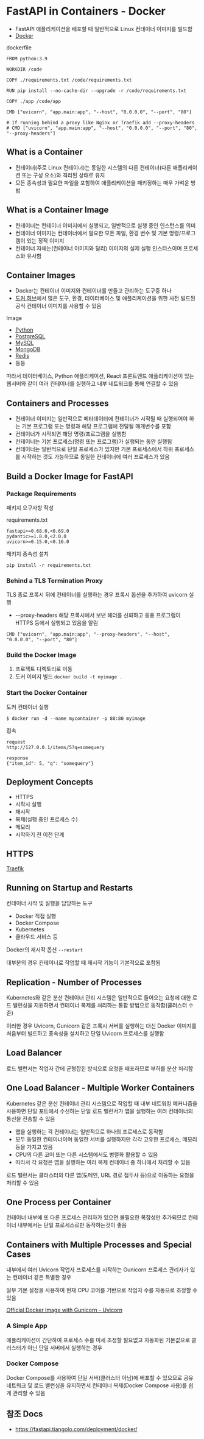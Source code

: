 # FastAPI in Containers - Docker

- FastAPI 애플리케이션을 배포할 때 일반적으로 Linux 컨테이너 이미지를 빌드함
- [Docker](https://www.docker.com/)

dockerfile
```
FROM python:3.9

WORKDIR /code

COPY ./requirements.txt /code/requirements.txt

RUN pip install --no-cache-dir --upgrade -r /code/requirements.txt

COPY ./app /code/app

CMD ["uvicorn", "app.main:app", "--host", "0.0.0.0", "--port", "80"]

# If running behind a proxy like Nginx or Traefik add --proxy-headers
# CMD ["uvicorn", "app.main:app", "--host", "0.0.0.0", "--port", "80", "--proxy-headers"]
```


## What is a Container

- 컨테이너(주로 Linux 컨테이너)는 동일한 시스템의 다른 컨테이너(다른 애플리케이션 또는 구성 요소)와 격리된 상태로 유지
- 모든 종속성과 필요한 파일을 포함하여 애플리케이션을 패키징하는 매우 가벼운 방법


## What is a Container Image

- 컨테이너는 컨테이너 이미지에서 실행되고, 일반적으로 실행 중인 인스턴스를 의미
- 컨테이너 이미지는 컨테이너에서 필요한 모든 파일, 환경 변수 및 기본 명령/프로그램이 있는 정적 이미지
- 컨테이너 자체는(컨테이너 이미지와 달리) 이미지의 실제 실행 인스터스이며 프로세스와 유사함


## Container Images

- Docker는 컨테이너 이미지와 컨테이너를 만들고 관리하는 도구중 하나
- [도커 허브](https://hub.docker.com/)에서 많은 도구, 환경, 데이터베이스 및 애플리케이션을 위한 사전 빌드된 공식 컨테이너 이미지를 사용할 수 있음
  
Image
- [Python](https://hub.docker.com/_/python)
- [PostgreSQL](https://hub.docker.com/_/postgres)
- [MySQL](https://hub.docker.com/_/mysql)
- [MongoDB](https://hub.docker.com/_/mongo)
- [Redis](https://hub.docker.com/_/redis)
- 등등
  
따라서 데이터베이스, Python 애플리케이션, React 프론트엔드 애플리케이션이 있는 웹서버와 같이 여러 컨테이너를 실행하고 내부 네트워크를 통해 연결할 수 있음


## Containers and Processes

- 컨테이너 이미지는 일반적으로 메타데이터에 컨테이너가 시작될 때 실행되어야 하는 기본 프로그램 또는 명령과 해당 프로그램에 전달될 매개변수를 포함
- 컨테이너가 시작되면 해당 명령/프로그램을 실행함
- 컨테이너는 기본 프로세스(명령 또는 프로그램)가 실행되는 동안 실행됨
- 컨테이너는 일반적으로 단일 프로세스가 있지만 기본 프로세스에서 하위 프로세스를 시작하는 것도 가능하므로 동일한 컨테이너에 여러 프로세스가 있음


## Build a Docker Image for FastAPI

### Package Requirements

패키지 요구사항 작성

requirements.txt

```
fastapi>=0.68.0,<0.69.0
pydantic>=1.8.0,<2.0.0
uvicorn>=0.15.0,<0.16.0
```

패키지 종속성 설치

```
pip install -r requirements.txt
```

### Behind a TLS Termination Proxy

TLS 종료 프록시 뒤에 컨테이너를 실행하는 경우 프록시 옵션을 추가하여 uvicorn 실행
- --proxy-headers 해당 프록시에서 보낸 헤더를 신뢰하고 응용 프로그램이 HTTPS 등에서 실행되고 있음을 알림

```
CMD ["uvicorn", "app.main:app", "--proxy-headers", "--host", "0.0.0.0", "--port", "80"]
```

### Build the Docker Image

1. 프로젝트 디렉토리로 이동
2. 도커 이미지 빌드 `docker build -t myimage .`

### Start the Docker Container

도커 컨테이너 실행

```
$ docker run -d --name mycontainer -p 80:80 myimage
```

접속

```
request
http://127.0.0.1/items/5?q=somequery

response
{"item_id": 5, "q": "somequery"}
```


## Deployment Concepts

- HTTPS
- 시작시 실행
- 재시작
- 복제(실행 중인 프로세스 수)
- 메모리
- 시작하기 전 이전 단계


## HTTPS

[Traefik](https://traefik.io/)


## Running on Startup and Restarts

컨테이너 시작 및 실행을 담당하는 도구

- Docker 직접 실행
- Docker Compose
- Kubernetes
- 클라우드 서비스 등

Docker의 재시작 옵션 `--restart`

대부분의 경우 컨테이너로 작업할 때 재시작 기능이 기본적으로 포함됨


## Replication - Number of Processes

Kubernetes와 같은 분산 컨테이너 관리 시스템은 일반적으로 들어오는 요청에 대한 로드 밸런싱을 지원하면서 컨테이너 복제를 처리하는 통합 방법으로 동작함(클러스터 수준)

이러한 경우 Uvicorn, Gunicorn 같은 프록시 서버를 실행하는 대신 Docker 이미지를 처음부터 빌드하고 종속성을 설치하고 단일 Uvicorn 프로세스를 실행함


## Load Balancer

로드 밸런서는 작업자 간에 균형잡힌 방식으로 요청을 배포하므로 부하를 분산 처리함


## One Load Balancer - Multiple Worker Containers

Kubernetes 같은 분산 컨테이너 관리 시스템으로 작업할 때 내부 네트워킹 메커니즘을 사용하면 단일 포트에서 수신하는 단일 로드 밸런서가 앱을 실행하는 여러 컨테이너의 통신을 전송할 수 있음

- 앱을 실행하는 각 컨테이너는 일반적으로 하나의 프로세스로 동작함
- 모두 동일한 컨테이너이며 동일한 서버를 실행하지만 각각 고유한 프로세스, 메모리 등을 가지고 있음
- CPU의 다른 코어 또는 다른 시스템에서도 병렬화 활용할 수 있음
- 따라서 각 요청은 앱을 실행하는 여러 복제 컨테이너 중 하나에서 처리할 수 있음

로드 밸런서는 클러스터의 다른 앱(도메인, URL 경로 접두사 등)으로 이동하는 요청을 처리할 수 있음


## One Process per Container

컨테이너 내부에 또 다른 프로세스 관리자가 있으면 불필요한 복잡성만 추가되므로 컨테이너 내부에서는 단일 프로세스로만 동작하는것이 좋음


## Containers with Multiple Processes and Special Cases

내부에서 여러 Uvicorn 작업자 프로세스를 시작하는 Gunicorn 프로세스 관리자가 있는 컨테이너 같은 특별한 경우

일부 기본 설정을 사용하여 현재 CPU 코어를 기반으로 작업자 수를 자동으로 조정할 수 있음

[Official Docker Image with Gunicorn - Uvicorn](https://fastapi.tiangolo.com/deployment/docker/#official-docker-image-with-gunicorn-uvicorn)

### A Simple App

애플리케이션이 간단하여 프로세스 수를 미세 조정할 필요없고 자동화된 기본값으로 클러스터가 아닌 단일 서버에서 실행하는 경우

### Docker Compose

Docker Compose를 사용하여 단일 서버(클러스터 아님)에 배포할 수 있으므로 공유 네트워크 및 로드 밸런싱을 유지하면서 컨테이너 복제(Docker Compose 사용)를 쉽게 관리할 수 있음


## 참조 Docs

- https://fastapi.tiangolo.com/deployment/docker/
